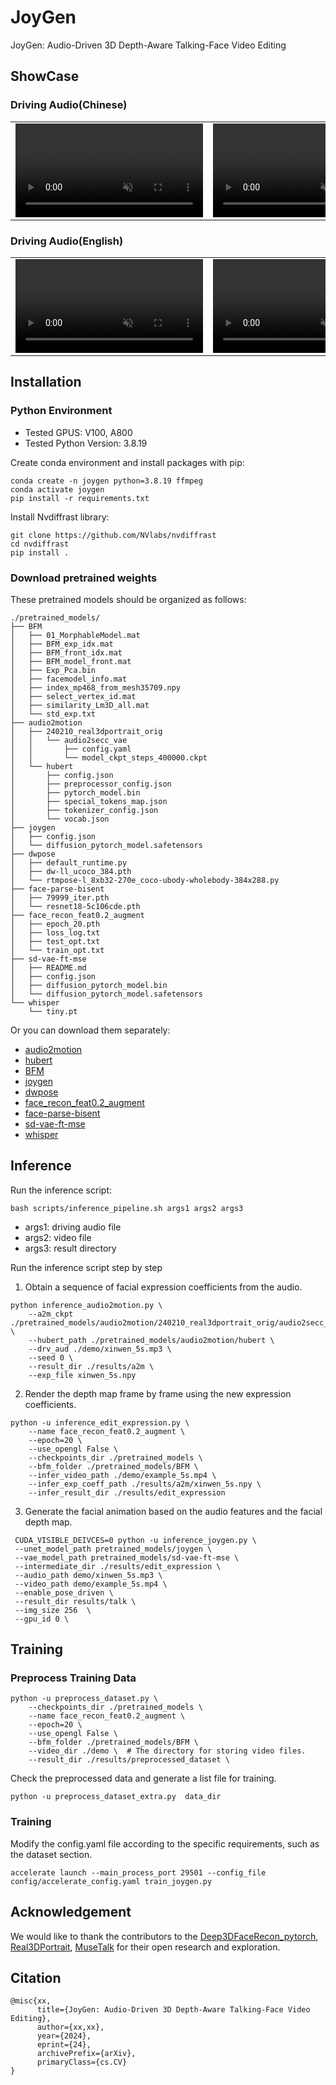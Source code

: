 # JoyGen
JoyGen: Audio-Driven 3D Depth-Aware Talking-Face Video Editing

## ShowCase
### Driving Audio(Chinese)
<table class="center">
<tr>
    <td width=30% style="border: none">
        <video controls loop src="https://joy-mm.github.io/JoyGen/assets/eng01_female_xinwen01.mp4"  muted="false"></video>
    </td>
    <td width=30% style="border: none">
        <video controls loop src="https://joy-mm.github.io/JoyGen/assets/eng03_female_xinwen03.mp4" 
        muted="false"></video>
    </td>
    <td width=30% style="border: none">
        <video controls loop src="https://joy-mm.github.io/JoyGen/assets/eng04_male_xinwen04.mp4" muted="false"></video>
    </td>
</tr>
</table>

### Driving Audio(English)
<table class="center">
<tr>
    <td width=30% style="border: none">
        <video controls loop src="https://joy-mm.github.io/JoyGen/assets/ch02_female_eng03_female.mp4" muted="false"></video>
    </td>
    <td width=30% style="border: none">
        <video controls loop src="https://joy-mm.github.io/JoyGen/assets/ch03_male_eng04_male.mp4" muted="false"></video>
    </td>
    <td width=30% style="border: none">
        <video controls loop src="https://joy-mm.github.io/JoyGen/assets/ch04_female_eng05_female.mp4" muted="false"></video>
    </td>
</tr>
</table>

## Installation
### Python Environment
- Tested GPUS: V100, A800
- Tested Python Version: 3.8.19

Create conda environment and install packages with pip:
```
conda create -n joygen python=3.8.19 ffmpeg
conda activate joygen
pip install -r requirements.txt
```

Install Nvdiffrast library:
```
git clone https://github.com/NVlabs/nvdiffrast
cd nvdiffrast
pip install .
```

### Download pretrained weights
These pretrained models should be organized as follows:
```text
./pretrained_models/
├── BFM
│   ├── 01_MorphableModel.mat
│   ├── BFM_exp_idx.mat
│   ├── BFM_front_idx.mat
│   ├── BFM_model_front.mat
│   ├── Exp_Pca.bin
│   ├── facemodel_info.mat
│   ├── index_mp468_from_mesh35709.npy
│   ├── select_vertex_id.mat
│   ├── similarity_Lm3D_all.mat
│   └── std_exp.txt
├── audio2motion
│   ├── 240210_real3dportrait_orig
│   │   └── audio2secc_vae
│   │       ├── config.yaml
│   │       └── model_ckpt_steps_400000.ckpt
│   └── hubert
│       ├── config.json
│       ├── preprocessor_config.json
│       ├── pytorch_model.bin
│       ├── special_tokens_map.json
│       ├── tokenizer_config.json
│       └── vocab.json
├── joygen
│   ├── config.json
│   └── diffusion_pytorch_model.safetensors
├── dwpose
│   ├── default_runtime.py
│   ├── dw-ll_ucoco_384.pth
│   └── rtmpose-l_8xb32-270e_coco-ubody-wholebody-384x288.py
├── face-parse-bisent
│   ├── 79999_iter.pth
│   └── resnet18-5c106cde.pth
├── face_recon_feat0.2_augment
│   ├── epoch_20.pth
│   ├── loss_log.txt
│   ├── test_opt.txt
│   └── train_opt.txt
├── sd-vae-ft-mse
│   ├── README.md
│   ├── config.json
│   ├── diffusion_pytorch_model.bin
│   └── diffusion_pytorch_model.safetensors
└── whisper
    └── tiny.pt
```
Or you can download them separately:
- [audio2motion](https://github.com/yerfor/Real3DPortrait)
- [hubert](https://huggingface.co/facebook/hubert-large-ls960-ft/tree/main)
- [BFM](https://github.com/sicxu/Deep3DFaceRecon_pytorch?tab=readme-ov-file#prepare-prerequisite-models)
- [joygen]()
- [dwpose](https://github.com/IDEA-Research/DWPose)
- [face_recon_feat0.2_augment](https://github.com/sicxu/Deep3DFaceRecon_pytorch?tab=readme-ov-file#prepare-prerequisite-models)
- [face-parse-bisent](https://github.com/zllrunning/face-parsing.PyTorch)
- [sd-vae-ft-mse](https://huggingface.co/stabilityai/sd-vae-ft-mse)
- [whisper](https://openaipublic.azureedge.net/main/whisper/models/65147644a518d12f04e32d6f3b26facc3f8dd46e5390956a9424a650c0ce22b9/tiny.pt)


## Inference
Run the inference script:
```
bash scripts/inference_pipeline.sh args1 args2 args3
```
- args1: driving audio file
- args2: video file
- args3: result directory

Run the inference script step by step
1. Obtain a sequence of facial expression coefficients from the audio.
```
python inference_audio2motion.py \
    --a2m_ckpt ./pretrained_models/audio2motion/240210_real3dportrait_orig/audio2secc_vae \
    --hubert_path ./pretrained_models/audio2motion/hubert \
    --drv_aud ./demo/xinwen_5s.mp3 \
    --seed 0 \
    --result_dir ./results/a2m \
    --exp_file xinwen_5s.npy
```
2. Render the depth map frame by frame using the new expression coefficients.
```
python -u inference_edit_expression.py \
    --name face_recon_feat0.2_augment \
    --epoch=20 \
    --use_opengl False \
    --checkpoints_dir ./pretrained_models \
    --bfm_folder ./pretrained_models/BFM \
    --infer_video_path ./demo/example_5s.mp4 \
    --infer_exp_coeff_path ./results/a2m/xinwen_5s.npy \
    --infer_result_dir ./results/edit_expression
```
3. Generate the facial animation based on the audio features and the facial depth map.
```
 CUDA_VISIBLE_DEIVCES=0 python -u inference_joygen.py \
 --unet_model_path pretrained_models/joygen \
 --vae_model_path pretrained_models/sd-vae-ft-mse \
 --intermediate_dir ./results/edit_expression \
 --audio_path demo/xinwen_5s.mp3 \
 --video_path demo/example_5s.mp4 \
 --enable_pose_driven \
 --result_dir results/talk \
 --img_size 256  \
 --gpu_id 0 \
```


## Training

### Preprocess Training Data

```
python -u preprocess_dataset.py \
    --checkpoints_dir ./pretrained_models \
    --name face_recon_feat0.2_augment \
    --epoch=20 \
    --use_opengl False \
    --bfm_folder ./pretrained_models/BFM \
    --video_dir ./demo \  # The directory for storing video files.
    --result_dir ./results/preprocessed_dataset \
```

Check the preprocessed data and generate a list file for training.
```
python -u preprocess_dataset_extra.py  data_dir
```


### Training

Modify the config.yaml file according to the specific requirements, such as the dataset section.

```
accelerate launch --main_process_port 29501 --config_file config/accelerate_config.yaml train_joygen.py
```


## Acknowledgement

We would like to thank the contributors to the [Deep3DFaceRecon_pytorch](https://github.com/sicxu/Deep3DFaceRecon_pytorch), [Real3DPortrait](https://github.com/yerfor/Real3DPortrait), [MuseTalk](https://github.com/TMElyralab/MuseTalk) for their open research and exploration.

## Citation
```
@misc{xx,
      title={JoyGen: Audio-Driven 3D Depth-Aware Talking-Face Video Editing}, 
      author={xx,xx},
      year={2024},
      eprint={24},
      archivePrefix={arXiv},
      primaryClass={cs.CV}
}
```